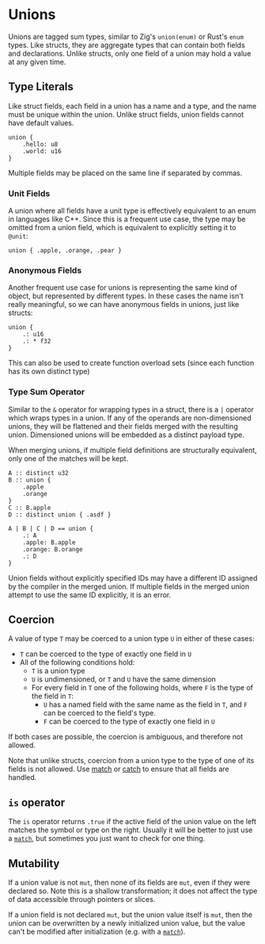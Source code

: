 # Unions
Unions are tagged sum types, similar to Zig's `union(enum)` or Rust's `enum` types.  Like structs, they are aggregate types that can contain both fields and declarations.  Unlike structs, only one field of a union may hold a value at any given time.

## Type Literals
Like struct fields, each field in a union has a name and a type, and the name must be unique within the union.  Unlike struct fields, union fields cannot have default values.
```
union {
	.hello: u8
	.world: u16
}
```

Multiple fields may be placed on the same line if separated by commas.

### Unit Fields
A union where all fields have a unit type is effectively equivalent to an enum in languages like C++.  Since this is a frequent use case, the type may be omitted from a union field, which is equivalent to explicitly setting it to `@unit`:
```
union { .apple, .orange, .pear }
```

### Anonymous Fields
Another frequent use case for unions is representing the same kind of object, but represented by different types.  In these cases the name isn't really meaningful, so we can have anonymous fields in unions, just like structs:
```
union {
	.: u16
	.: * f32
}
```

This can also be used to create function overload sets (since each function has its own distinct type)

### Type Sum Operator
Similar to the `&` operator for wrapping types in a struct, there is a `|` operator which wraps types in a union.  If any of the operands are non-dimensioned unions, they will be flattened and their fields merged with the resulting union.  Dimensioned unions will be embedded as a distinct payload type.

When merging unions, if multiple field definitions are structurally equivalent, only one of the matches will be kept.
```
A :: distinct u32
B :: union {
	.apple
	.orange
}
C :: B.apple
D :: distinct union { .asdf }

A | B | C | D == union {
	.: A
	.apple: B.apple
	.orange: B.orange
	.: D
}
```

Union fields without explicitly specified IDs may have a different ID assigned by the compiler in the merged union.  If multiple fields in the merged union attempt to use the same ID explicitly, it is an error.

## Coercion
A value of type `T` may be coerced to a union type `U` in either of these cases:
* `T` can be coerced to the type of exactly one field in `U`
* All of the following conditions hold:
	* `T` is a union type
	* `U` is undimensioned, or `T` and `U` have the same dimension
	* For every field in `T` one of the following holds, where `F` is the type of the field in `T`:
		* `U` has a named field with the same name as the field in `T`, and `F` can be coerced to the field's type.
		* `F` can be coerced to the type of exactly one field in `U`

If both cases are possible, the coercion is ambiguous, and therefore not allowed.

Note that unlike structs, coercion from a union type to the type of one of its fields is not allowed.  Use [match](../expr/match.md) or [catch](../expr/errors.md) to ensure that all fields are handled.

## `is` operator
The `is` operator returns `.true` if the active field of the union value on the left matches the symbol or type on the right.  Usually it will be better to just use a [`match`](../expr/match.md), but sometimes you just want to check for one thing.

## Mutability
If a union value is not `mut`, then none of its fields are `mut`, even if they were declared so.  Note this is a shallow transformation; it does not affect the type of data accessible through pointers or slices.

If a union field is not declared `mut`, but the union value itself is `mut`, then the union can be overwritten by a newly initialized union value, but the value can't be modified after initialization (e.g. with a [`match`](../expr/match.md)).
